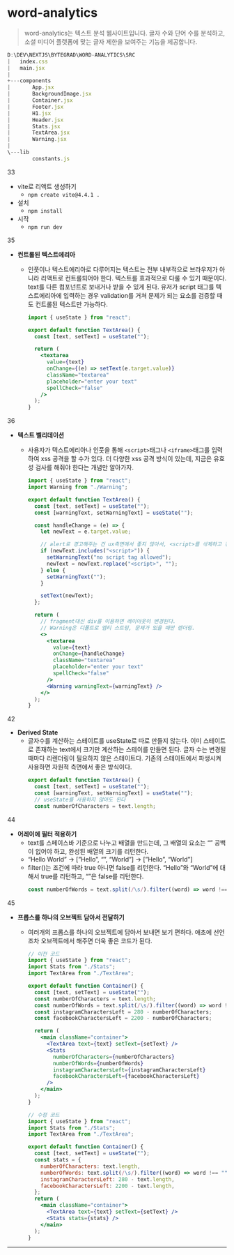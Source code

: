 # word-analytics

> word-analytics는 텍스트 분석 웹사이트입니다. 글자 수와 단어 수를 분석하고, 소셜 미디어 플랫폼에 맞는 글자 제한을 보여주는 기능을 제공합니다.

```jsx
D:\DEV\NEXTJS\BYTEGRAD\WORD-ANALYTICS\SRC
|   index.css
|   main.jsx
|
+---components
|       App.jsx
|       BackgroundImage.jsx
|       Container.jsx
|       Footer.jsx
|       H1.jsx
|       Header.jsx
|       Stats.jsx
|       TextArea.jsx
|       Warning.jsx
|
\---lib
        constants.js
```

33

- vite로 리액트 생성하기
  - `npm create vite@4.4.1 .`
- 설치
  - `npm install`
- 시작
  - `npm run dev`

35

- **컨트롤된 텍스트에리아**

  - 인풋이나 텍스트에리아로 다루어지는 텍스트는 전부 내부적으로 브라우저가 아니라 리액트로 컨트롤되어야 한다. 텍스트를 효과적으로 다룰 수 있기 때문이다. text를 다른 컴포넌트로 보내거나 받을 수 있게 된다. 유저가 script 태그를 텍스트에리아에 입력하는 경우 validation를 거쳐 문제가 되는 요소를 검증할 때도 컨트롤된 텍스트만 가능하다.

    ```jsx
    import { useState } from "react";

    export default function TextArea() {
      const [text, setText] = useState("");

      return (
        <textarea
          value={text}
          onChange={(e) => setText(e.target.value)}
          className="textarea"
          placeholder="enter your text"
          spellCheck="false"
        />
      );
    }
    ```

36

- **텍스트 벨리데이션**

  - 사용자가 텍스트에리아나 인풋을 통해 `<script>`태그나 `<iframe>`태그를 입력하여 xss 공격을 할 수가 있다. 더 다양한 xss 공격 방식이 있는데, 지금은 유효성 검사를 해줘야 한다는 개념만 알아가자.

    ```jsx
    import { useState } from "react";
    import Warning from "./Warning";

    export default function TextArea() {
      const [text, setText] = useState("");
      const [warningText, setWarningText] = useState("");

      const handleChange = (e) => {
        let newText = e.target.value;

        // alert로 경고해주는 건 ux측면에서 좋지 않아서, <script>를 삭제하고 경고글 렌더링
        if (newText.includes("<script>")) {
          setWarningText("no script tag allowed");
          newText = newText.replace("<script>", "");
        } else {
          setWarningText("");
        }

        setText(newText);
      };

      return (
        // fragment대신 div를 이용하면 레이아웃이 변경된다.
        // Warning은 디폴트로 엠티 스트링, 문제가 있을 때만 렌더링.
        <>
          <textarea
            value={text}
            onChange={handleChange}
            className="textarea"
            placeholder="enter your text"
            spellCheck="false"
          />
          <Warning warningText={warningText} />
        </>
      );
    }
    ```

42

- **Derived State**
  - 글자수를 계산하는 스테이트를 useState로 따로 만들지 않는다. 이미 스테이트로 존재하는 text에서 크기만 계산하는 스테이를 만들면 된다. 글자 수는 변경될 때마다 리렌더링이 필요하지 않은 스테이트다. 기존의 스테이트에서 파생시켜 사용하면 자원적 측면에서 좋은 방식이다.
    ```jsx
    export default function TextArea() {
      const [text, setText] = useState("");
      const [warningText, setWarningText] = useState("");
      // useState를 사용하지 않아도 된다
      const numberOfCharacters = text.length;
    ```

44

- **어레이에 필터 적용하기**
  - text를 스페이스바 기준으로 나누고 배열을 만드는데, 그 배열의 요소는 “” 공백이 없어야 하고, 완성된 배열의 크기를 리턴한다.
  - “Hello World” → [”Hello”, “”, “World”] → [”Hello”, “World”]
  - filter()는 조건에 따라 true 아니면 false를 리턴한다. “Hello”와 “World”에 대해서 true를 리턴하고, “”은 false를 리턴한다.
    ```jsx
    const numberOfWords = text.split(/\s/).filter((word) => word !== "").length;
    ```

45

- **프롭스를 하나의 오브젝트 담아서 전달하기**

  - 여러개의 프롭스를 하나의 오브젝트에 담아서 보내면 보기 편하다. 애초에 선언조차 오브젝트에서 해주면 더욱 좋은 코드가 된다.

    ```jsx
    // 이전 코드
    import { useState } from "react";
    import Stats from "./Stats";
    import TextArea from "./TextArea";

    export default function Container() {
      const [text, setText] = useState("");
      const numberOfCharacters = text.length;
      const numberOfWords = text.split(/\s/).filter((word) => word !== "").length;
      const instagramCharactersLeft = 280 - numberOfCharacters;
      const facebookCharactersLeft = 2200 - numberOfCharacters;

      return (
        <main className="container">
          <TextArea text={text} setText={setText} />
          <Stats
            numberOfCharacters={numberOfCharacters}
            numberOfWords={numberOfWords}
            instagramCharactersLeft={instagramCharactersLeft}
            facebookCharactersLeft={facebookCharactersLeft}
          />
        </main>
      );
    }

    // 수정 코드
    import { useState } from "react";
    import Stats from "./Stats";
    import TextArea from "./TextArea";

    export default function Container() {
      const [text, setText] = useState("");
      const stats = {
        numberOfCharacters: text.length,
        numberOfWords: text.split(/\s/).filter((word) => word !== "").length,
        instagramCharactersLeft: 280 - text.length,
        facebookCharactersLeft: 2200 - text.length,
      };
      return (
        <main className="container">
          <TextArea text={text} setText={setText} />
          <Stats stats={stats} />
        </main>
      );
    }
    ```

---
